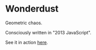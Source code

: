# Wonderdust

Geometric chaos. 

Consciously written in "2013 JavaScript".

See it in action [here](https://charliescarver.github.io/Wanderdust/). 
